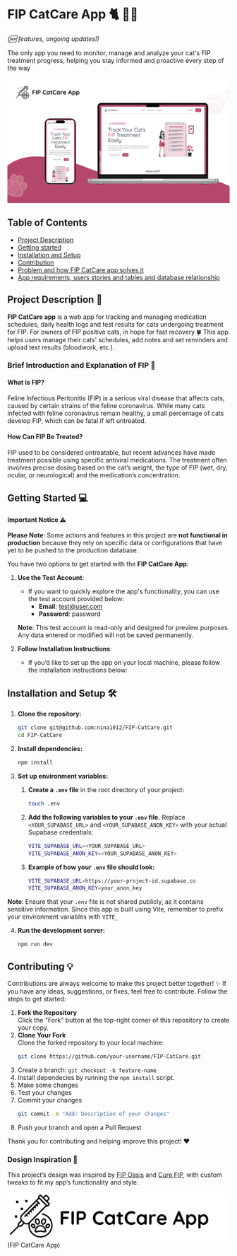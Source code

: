 # FIP CatCare App 🐈 💉💊

_(🆕 features, ongoing updates!)_

The only app you need to monitor, manage and analyze your cat's FIP treatment progress, helping you stay informed and proactive every step of the way

![Application overview image](./public/screenshots/FIP-CatCare.png)

## Table of Contents

- [Project Description](#project-description-)
- [Getting started](#getting-started-)
- [Installation and Setup](#installation-and-setup)
- [Contribution](#contributing)
- [Problem and how FIP CatCare app solves it](/docs/Problem.md)
- [App requirements, users stories and tables and database relationship](/docs/App-requirements.md)

## Project Description 📖

**FIP CatCare app** is a web app for tracking and managing medication schedules, daily health logs and test results for cats undergoing treatment for FIP. For owners of FIP positive cats, in hope for fast recovery 🍀
This app helps users manage their cats' schedules, add notes and set reminders and upload test results (bloodwork, etc.).

### Brief Introduction and Explanation of FIP 🦠

#### What is FIP?

Feline Infectious Peritonitis (FIP) is a serious viral disease that affects cats, caused by certain strains of the feline coronavirus. While many cats infected with feline coronavirus remain healthy, a small percentage of cats develop FIP, which can be fatal if left untreated.

#### How Can FIP Be Treated?

FIP used to be considered untreatable, but recent advances have made treatment possible using specific antiviral medications. The treatment often involves precise dosing based on the cat’s weight, the type of FIP (wet, dry, ocular, or neurological) and the medication’s concentration.

## Getting Started 💻

#### Important Notice ⚠️

**Please Note**: Some actions and features in this project are **not functional in production** because they rely on specific data or configurations that have yet to be pushed to the production database.

You have two options to get started with the **FIP CatCare App**:

1. **Use the Test Account**:

   - If you want to quickly explore the app's functionality, you can use the test account provided below:
     - **Email**: test@user.com
     - **Password**: password

   **Note**: This test account is read-only and designed for preview purposes. Any data entered or modified will not be saved permanently.

2. **Follow Installation Instructions**:
   - If you’d like to set up the app on your local machine, please follow the installation instructions below:

## Installation and Setup 🛠️

1. **Clone the repository:**

   ```bash
   git clone git@github.com:nina1012/FIP-CatCare.git
   cd FIP-CatCare
   ```

2. **Install dependencies:**

   ```bash
   npm install
   ```

3. **Set up environment variables:**

   1. **Create a `.env` file** in the root directory of your project:

      ```bash
      touch .env
      ```

   2. **Add the following variables to your `.env` file.** Replace `<YOUR_SUPABASE_URL>` and `<YOUR_SUPABASE_ANON_KEY>` with your actual Supabase credentials:

      ```bash
      VITE_SUPABASE_URL=<YOUR_SUPABASE_URL>
      VITE_SUPABASE_ANON_KEY=<YOUR_SUPABASE_ANON_KEY>
      ```

   3. **Example of how your `.env` file should look:**

      ```bash
      VITE_SUPABASE_URL=https://your-project-id.supabase.co
      VITE_SUPABASE_ANON_KEY=your_anon_key
      ```

**Note**: Ensure that your `.env` file is not shared publicly, as it contains sensitive information. Since this app is built using Vite, remember to prefix your environment variables with `VITE_`

4. **Run the development server:**

   ```bash
   npm run dev
   ```

## Contributing 💡

Contributions are always welcome to make this project better together! ✨ If you have any ideas, suggestions, or fixes, feel free to contribute. Follow the steps to get started:

1. **Fork the Repository**  
   Click the "Fork" button at the top-right corner of this repository to create your copy.
2. **Clone Your Fork**  
   Clone the forked repository to your local machine:
   ```bash
   git clone https://github.com/your-username/FIP-CatCare.git
   ```
3. Create a branch: `git checkout -b feature-name`
4. Install dependecies by running the `npm install` script.
5. Make some changes
6. Test your changes
7. Commit your changes
   ```bash
   git commit -m "Add: Description of your changes"
   ```
8. Push your branch and open a Pull Request

Thank you for contributing and helping improve this project! ❤️

### Design Inspiration 🎨

This project’s design was inspired by [FIP Oasis](https://fipoasis.com) and [Cure FIP](https://www.curefip.com/), with custom tweaks to fit my app’s functionality and style.

![FIP CatCare App](./public/FIPCatCare-logo.png) (FIP CatCare App)
